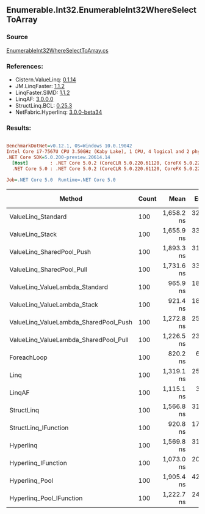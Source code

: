 ﻿## Enumerable.Int32.EnumerableInt32WhereSelectToArray

### Source
[EnumerableInt32WhereSelectToArray.cs](../LinqBenchmarks/Enumerable/Int32/EnumerableInt32WhereSelectToArray.cs)

### References:
- Cistern.ValueLinq: [0.1.14](https://www.nuget.org/packages/Cistern.ValueLinq/0.1.14)
- JM.LinqFaster: [1.1.2](https://www.nuget.org/packages/JM.LinqFaster/1.1.2)
- LinqFaster.SIMD: [1.1.2](https://www.nuget.org/packages/LinqFaster.SIMD/1.0.3)
- LinqAF: [3.0.0.0](https://www.nuget.org/packages/LinqAF/3.0.0.0)
- StructLinq.BCL: [0.25.3](https://www.nuget.org/packages/StructLinq.BCL/0.25.3)
- NetFabric.Hyperlinq: [3.0.0-beta34](https://www.nuget.org/packages/NetFabric.Hyperlinq/3.0.0-beta34)

### Results:
``` ini

BenchmarkDotNet=v0.12.1, OS=Windows 10.0.19042
Intel Core i7-7567U CPU 3.50GHz (Kaby Lake), 1 CPU, 4 logical and 2 physical cores
.NET Core SDK=5.0.200-preview.20614.14
  [Host]        : .NET Core 5.0.2 (CoreCLR 5.0.220.61120, CoreFX 5.0.220.61120), X64 RyuJIT
  .NET Core 5.0 : .NET Core 5.0.2 (CoreCLR 5.0.220.61120, CoreFX 5.0.220.61120), X64 RyuJIT

Job=.NET Core 5.0  Runtime=.NET Core 5.0  

```
|                                Method | Count |       Mean |    Error |    StdDev | Ratio | RatioSD |  Gen 0 | Gen 1 | Gen 2 | Allocated |
|-------------------------------------- |------ |-----------:|---------:|----------:|------:|--------:|-------:|------:|------:|----------:|
|                    ValueLinq_Standard |   100 | 1,658.2 ns | 32.75 ns |  51.95 ns |  2.03 |    0.07 | 0.1259 |     - |     - |     264 B |
|                       ValueLinq_Stack |   100 | 1,655.9 ns | 33.00 ns |  49.39 ns |  2.00 |    0.06 | 0.1259 |     - |     - |     264 B |
|             ValueLinq_SharedPool_Push |   100 | 1,893.3 ns | 31.45 ns |  44.09 ns |  2.32 |    0.06 | 0.1259 |     - |     - |     264 B |
|             ValueLinq_SharedPool_Pull |   100 | 1,731.6 ns | 33.96 ns |  60.36 ns |  2.11 |    0.08 | 0.1259 |     - |     - |     264 B |
|        ValueLinq_ValueLambda_Standard |   100 |   965.9 ns | 18.96 ns |  30.07 ns |  1.17 |    0.04 | 0.1259 |     - |     - |     264 B |
|           ValueLinq_ValueLambda_Stack |   100 |   921.4 ns | 18.21 ns |  20.97 ns |  1.13 |    0.02 | 0.1259 |     - |     - |     264 B |
| ValueLinq_ValueLambda_SharedPool_Push |   100 | 1,272.8 ns | 25.24 ns |  36.20 ns |  1.56 |    0.05 | 0.1259 |     - |     - |     264 B |
| ValueLinq_ValueLambda_SharedPool_Pull |   100 | 1,226.5 ns | 23.83 ns |  32.62 ns |  1.50 |    0.05 | 0.1259 |     - |     - |     264 B |
|                           ForeachLoop |   100 |   820.2 ns |  6.49 ns |   5.76 ns |  1.00 |    0.00 | 0.4358 |     - |     - |     912 B |
|                                  Linq |   100 | 1,319.1 ns | 25.95 ns |  36.38 ns |  1.62 |    0.04 | 0.3967 |     - |     - |     832 B |
|                                LinqAF |   100 | 1,115.1 ns |  3.32 ns |   2.94 ns |  1.36 |    0.01 | 0.4196 |     - |     - |     880 B |
|                            StructLinq |   100 | 1,566.8 ns | 31.41 ns |  54.18 ns |  1.90 |    0.05 | 0.1678 |     - |     - |     352 B |
|                  StructLinq_IFunction |   100 |   920.8 ns | 17.83 ns |  17.51 ns |  1.12 |    0.02 | 0.1259 |     - |     - |     264 B |
|                             Hyperlinq |   100 | 1,569.8 ns | 31.17 ns |  52.93 ns |  1.90 |    0.06 | 0.1259 |     - |     - |     264 B |
|                   Hyperlinq_IFunction |   100 | 1,073.0 ns | 20.97 ns |  33.26 ns |  1.30 |    0.04 | 0.1259 |     - |     - |     264 B |
|                        Hyperlinq_Pool |   100 | 1,905.4 ns | 42.96 ns | 126.68 ns |  2.30 |    0.17 | 0.0458 |     - |     - |      96 B |
|              Hyperlinq_Pool_IFunction |   100 | 1,222.7 ns | 24.10 ns |  39.59 ns |  1.49 |    0.06 | 0.0458 |     - |     - |      96 B |
